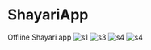 # ShayariApp
Offline Shayari app
![s1](https://user-images.githubusercontent.com/69796327/134281523-51fb3d80-411c-4e5f-8542-864723c2d659.PNG)
![s3](https://user-images.githubusercontent.com/69796327/134281555-f15b9775-0ddc-44d8-a8a7-14586613582c.PNG)
![s4](https://user-images.githubusercontent.com/69796327/134281581-48e9ff1c-fa72-49cb-9688-ce84a62488df.PNG)
![s4](https://user-images.githubusercontent.com/69796327/134281560-738fd168-dbe6-4107-8940-69be1af565a6.PNG)
